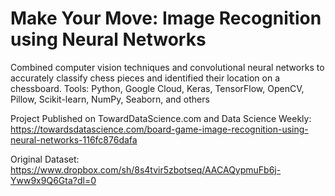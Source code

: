 # Make Your Move: Image Recognition using Neural Networks
 
 Combined computer vision techniques and convolutional neural networks to accurately classify chess pieces and identified their location on a chessboard. Tools: Python, Google Cloud, Keras, TensorFlow, OpenCV, Pillow, Scikit-learn, NumPy, Seaborn, and others

Project Published on TowardDataScience.com and Data Science Weekly:
https://towardsdatascience.com/board-game-image-recognition-using-neural-networks-116fc876dafa

Original Dataset:
https://www.dropbox.com/sh/8s4tvir5zbotseq/AACAQypmuFb6j-Yww9x9Q6Gta?dl=0 
